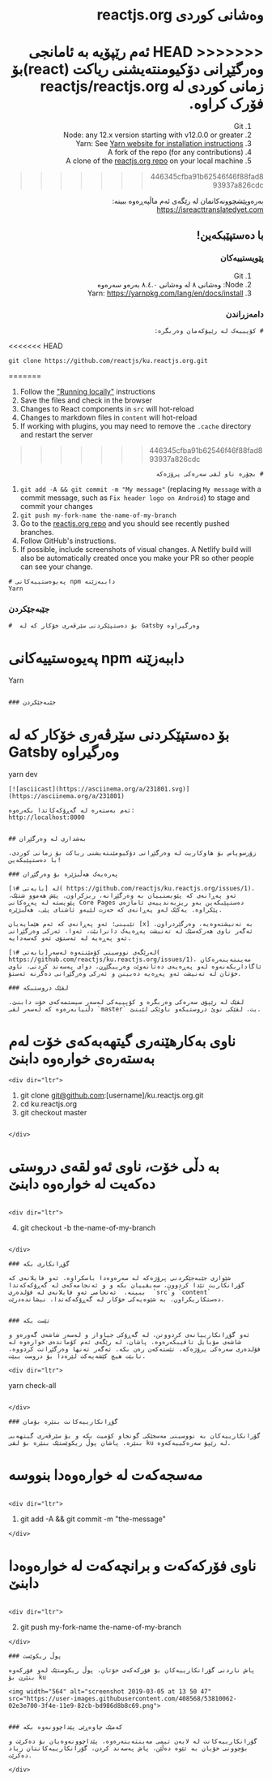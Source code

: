 
<div dir="rtl">


# وه‌شانی کوردی reactjs.org

<<<<<<< HEAD
ئه‌م رێپۆیه‌ به‌ ئامانجی وه‌رگێڕانی دۆکیومنته‌یشنی ریاکت  (react)بۆ زمانی کوردی له‌ reactjs/reactjs.org فۆرک کراوه‌.
=======
1. Git
1. Node: any 12.x version starting with v12.0.0 or greater
1. Yarn: See [Yarn website for installation instructions](https://yarnpkg.com/lang/en/docs/install/)
1. A fork of the repo (for any contributions)
1. A clone of the [reactjs.org repo](https://github.com/reactjs/reactjs.org) on your local machine
>>>>>>> 446345cfba91b62546f46f88fad893937a826cdc

به‌ره‌وپێشچوونه‌کانمان له‌ رێگه‌ی ئه‌م ماڵپه‌ڕه‌وه‌ ببینه‌: https://isreacttranslatedyet.com


## با ده‌ستپێبکه‌ین!

### پێویستییه‌کان


1. Git 
2. Node: وه‌شانی ٨ له‌ وه‌شانی ٨.٤.٠ به‌ره‌و سه‌ره‌وه‌
3. Yarn: https://yarnpkg.com/lang/en/docs/install


### دامه‌زراندن

```
# کۆپییه‌ک له‌ رێپۆکه‌مان وه‌ربگره‌:
```

<div dir="ltr">

<<<<<<< HEAD
```
git clone https://github.com/reactjs/ku.reactjs.org.git
```
=======
1. Follow the ["Running locally"](#running-locally) instructions
1. Save the files and check in the browser
  1. Changes to React components in `src` will hot-reload
  1. Changes to markdown files in `content` will hot-reload
  1. If working with plugins, you may need to remove the `.cache` directory and restart the server
>>>>>>> 446345cfba91b62546f46f88fad893937a826cdc

</div>

```
# بچۆره‌ ناو لقی سه‌ره‌کی پرۆژه‌که‌
```

<div dir="ltr">

1. `git add -A && git commit -m "My message"` (replacing `My message` with a commit message, such as `Fix header logo on Android`) to stage and commit your changes
1. `git push my-fork-name the-name-of-my-branch`
1. Go to the [reactjs.org repo](https://github.com/reactjs/reactjs.org) and you should see recently pushed branches.
1. Follow GitHub's instructions.
1. If possible, include screenshots of visual changes. A Netlify build will also be automatically created once you make your PR so other people can see your change.
```
# په‌یوه‌ستییه‌كانی npm داببه‌زێنه‌
Yarn
```
 
### جێبه‌جێكردن

```
#  بۆ ده‌ستپێكردنی سێرڤه‌ری خۆكار كه‌ له‌ Gatsby وه‌رگیراوه‌

```
# په‌یوه‌ستییه‌کانی npm داببه‌زێنه‌
Yarn
```
 
### جێبه‌جێکردن

```
#  بۆ ده‌ستپێکردنی سێرڤه‌ری خۆکار که‌ له‌ Gatsby وه‌رگیراوه‌
yarn dev
```
[![asciicast](https://asciinema.org/a/231801.svg)](https://asciinema.org/a/231801)

ئه‌م به‌سته‌ره‌ له‌ گه‌ڕۆکه‌کاتدا بکه‌ره‌وه‌:
http://localhost:8000


## به‌شداری له‌ وه‌رگێڕان

زۆرسوپاس بۆ هاوکاریت له‌ وه‌رگێڕانی دۆکیومێنته‌یشنی ریاکت بۆ زمانی کوردی، با ده‌ستپێبکه‌ین!

### په‌ره‌یه‌ک هه‌ڵبژێره‌ بۆ وه‌رگێڕان

له‌ [بابه‌تی #١]( https://github.com/reactjs/ku.reactjs.org/issues/1)، ئه‌و په‌ڕانه‌ی که‌ پێویستییان به‌ وه‌رگێڕانه‌، ریزکراون. پێش هه‌موو شتێک، پێویسته‌ له‌ په‌ڕه‌کانی Core Pages ده‌ستپێبکه‌ین به‌و ریزبه‌ندییه‌ی ئاماژه‌ی پێکراوه‌. یه‌کێک له‌و په‌ڕانه‌ی که‌ حه‌زت لێیه‌و ئاشنای پێی، هه‌ڵبژێره‌.

تێبینی: ئه‌و په‌ڕانه‌ی که‌ ئه‌م هێمایه‌یان [x] به‌ ته‌نیشته‌وه‌یه‌، وه‌رگێردراون. ئه‌گه‌ر ناوی هه‌رکه‌سێک له‌ ته‌نیشت په‌ڕه‌یه‌ک دانرابێت، ئه‌وا، ئه‌رکی وه‌رگێڕانی ئه‌و په‌ڕه‌یه‌ له‌ ئه‌ستۆی ئه‌و که‌سه‌دایه‌.

له‌رێگه‌ی نووسینی کۆمێنته‌وه‌ له‌سه‌ر[بابه‌تی #١]( https://github.com/reactjs/ku.reactjs.org/issues/1)، مه‌ینته‌ینه‌ره‌کان ئاگاداربکه‌نه‌وه‌ له‌و په‌ڕه‌یه‌ی ده‌تانه‌وێت وه‌ریبگێڕن، دوای په‌سه‌ند کردنی، ناوی خۆتان له‌ ته‌نیشت ئه‌و په‌ڕه‌یه‌ ده‌بینن و ئه‌رکی وه‌رگێڕانی ده‌گرنه‌ ئه‌ستۆ.

### لقێک دروستبکه‌

لقێک له‌ رێپۆی سه‌ره‌کی وه‌ربگره‌ و کۆپییه‌کی له‌سه‌ر سیستمه‌که‌ی خۆت دابنێ. دڵنیابه‌ره‌وه‌ که‌ له‌سه‌ر لقی `master` یت. لقێکی نوێ دروستبکه‌و ناوێکی لێبنێ.

```
# ناوی به‌کارهێنه‌ری گیتهه‌به‌که‌ی خۆت له‌م به‌سته‌ره‌ی خواره‌وه‌ دابنێ
```
<div dir="ltr">

```
1. git clone git@github.com:[username]/ku.reactjs.org.git
2. cd ku.reactjs.org
3. git checkout master
```

</div>

```
# به‌ دڵی خۆت، ناوی ئه‌و لقه‌ی دروستی ده‌که‌یت له‌ خواره‌وه‌ دابنێ
```

<div dir="ltr">

```
4. git checkout -b the-name-of-my-branch
```

</div>

### گۆڕانکاری بکه‌

شێوازی جێبه‌جێکردنی پرۆژه‌که‌ له‌ سه‌ره‌وه‌دا باسکراوه‌. ئه‌و فایلانه‌ی که‌ گۆرانکاریت تێدا کردوون، سه‌یڤییان بکه‌ و و ئه‌نجامه‌که‌ی له‌ گه‌ڕۆکه‌که‌تدا ببینه‌.  ئه‌نجامی ئه‌و فایلانه‌ی له‌ فۆلده‌ری  `src`و `content` ده‌ستکاریکراون، به‌ شێوه‌یه‌کی خۆکار له‌ گه‌ڕۆکه‌که‌تدا، نیشانده‌درێت. 


### تێست بکه‌

ئه‌و گۆڕانکارییانه‌ی کردووتن، له‌ گه‌ڕۆکی جیاواز و له‌سه‌ر شاشه‌ی گه‌وره‌و و شاشه‌ی مۆبایل تاقیبکه‌ره‌وه‌. پاشان، له‌ رێگه‌ی ئه‌م کۆمانده‌ی خواره‌وه‌ له‌ فۆلده‌ری سه‌ره‌کی پرۆژه‌که‌، تێسته‌که‌ن ره‌ن بکه‌. ئه‌گه‌ر ته‌نها وه‌رگێڕانت کردووه‌، نابێت هیچ کێشه‌یه‌کت لێره‌دا بۆ دروست ببێت.

<div dir="ltr">

```
yarn check-all
```

</div>

### گۆڕانکارییه‌کانت بنێره‌ بۆمان

گۆرانکارییه‌کان به‌ نووسینی مه‌سجێکی گونجاو کۆمیت بکه و بۆ سێرڤه‌ری گیتهه‌بی بنێره‌. پاشان پوڵ ریکوێستێک بنێره‌ بۆ لقی ku له‌ رێپۆ سه‌ره‌کییه‌که‌وه‌. 

```
# مه‌سجه‌که‌ت له‌ خواره‌وه‌دا بنووسه 
```

<div dir="ltr">

```
1. git add -A && git commit -m "the-message" 
```
</div>

```
# ناوی فۆرکه‌که‌ت و برانچه‌که‌ت له‌ خواره‌وه‌دا دابنێ
```

<div dir="ltr">

```
2. git push my-fork-name the-name-of-my-branch
```
</div>

### پوڵ ریکوێست

پاش ناردنی گۆرانکارییه‌کان بۆ فۆرکه‌که‌ی خۆتان، پوڵ ریکوستێک له‌و فۆرکه‌وه‌ بنێرن بۆ ku

<img width="564" alt="screenshot 2019-03-05 at 13 50 47" src="https://user-images.githubusercontent.com/408568/53810062-02e3e700-3f4e-11e9-82cb-bd986d8b8c69.png">


### که‌مێک چاوه‌ڕێی پێداچوونه‌وه‌ بکه‌

گۆرانکارییه‌کانت له‌ لایه‌ن تیمی مه‌ینته‌ینه‌ره‌وه‌، پێداچوونه‌وه‌یان بۆ ده‌کرێت و بۆچوونی خۆیان به‌ ئێوه‌ ده‌ڵێن. پاش په‌سه‌ند کردن، گۆرانکارییه‌کانتان زیاد ده‌کرێت. 

</div>